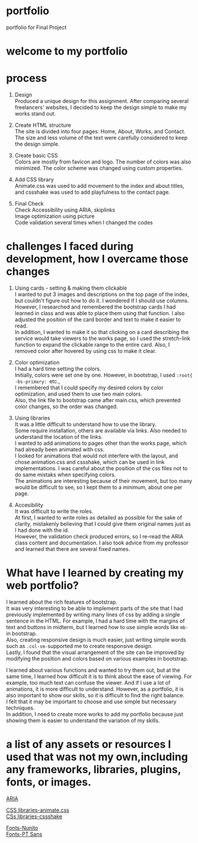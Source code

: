 # portfolio
portfolio for Final Project

# welcome to my portfolio

# process 
1. Design  
Produced a unique design for this assignment.
After comparing several freelancers' websites, I decided to keep the design simple to make my works stand out.

2. Create HTML structure  
The site is divided into four pages: Home, About, Works, and Contact. The size and less volume of the text were carefully considered to keep the design simple. 

3. Create basic CSS  
Colors are mostly from favicon and logo. The number of colors was also minimized. The color scheme was changed using custom properties.

4. Add CSS library  
Animate.css was used to add movement to the index and about titles, and cssshake was used to add playfulness to the contact page.

5. Final Check  
Check Accessibility using ARIA, skiplinks  
Image optimization using picture  
Code validation several times when I changed the codes  

# challenges I faced during development, how I overcame those changes
1. Using cards - setting & making them clickable  
I wanted to put 3 images and descriptions on the top page of the index, but couldn't figure out how to do it. I wondered if I should use columns.  
However, I researched and remembered the bootstrap cards I had learned in class and was able to place them using that function. I also adjusted the position of the card border and text to make it easier to read.  
In addition, I wanted to make it so that clicking on a card describing the service would take viewers to the works page, so I used the stretch-link function to expand the clickable range to the entire card. Also, I removed color after hovered by using css to make it clear.  

2. Color optimization  
I had a hard time setting the colors.  
Initially, colors were set one by one. However, in bootstrap, I used `:root{    -bs-primary: `etc.,  
I remembered that I could specify my desired colors by color optimization, and used them to use two main colors.  
Also, the link file to bootstrap came after main.css, which prevented color changes, so the order was changed.  

3. Using libraries  
It was a little difficult to understand how to use the library.  
Some require installation, others are available via links. Also needed to understand the location of the links.  
I wanted to add animations to pages other than the works page, which had already been animated with css.  
I looked for animations that would not interfere with the layout, and chose animation.css and cssshake, which can be used in link implementations. 
I was careful about the position of the css files not to do same mistaks when specifying colors.  
The animations are interesting because of their movement, but too many would be difficult to see, so I kept them to a minimum, about one per page.  

4. Accesibility  
It was difficult to write the roles.  
At first, I wanted to write roles as detailed as possible for the sake of clarity, mistakenly believing that I could give them original names just as I had done with the id.  
However, the validation check produced errors, so I re-read the ARIA class content and documentation. I also took advice from my professor and learned that there are several fixed names.  


# What have I learned by creating my web portfolio?  
I learned about the rich features of bootstrap.  
It was very interesting to be able to implement parts of the site that I had previously implemented by writing many lines of css by adding a single sentence in the HTML. For example, I had a hard time with the margins of text and buttons in midterm, but I learned how to use simple words like `mb-` in bootstrap.  
Also, creating responsive design is much easier, just writing simple words such as `.col-sm-`supported me to create responsive design.  
Lastly, I found that the visual arrangement of the site can be improved by modifying the position and colors based on various examples in bootstrap.  

I learned about various functions and wanted to try them out, but at the same time, I learned how difficult it is to think about the ease of viewing. For example, too much text can confuse the viewer. And if I use a lot of animations, it is more difficult to understand. 
However, as a portfolio, it is also important to show our skills, so it is difficult to find the right balance.  
I felt that it may be important to choose and use simple but necessary techniques.  
In addition, I need to create more works to add my portfolio because just showing them is easier to understand the variation of my skills.


# a list of any assets or resources I used that was not my own,including any frameworks, libraries, plugins, fonts, or images. 

[ARIA](https://www.w3.org/TR/html-aria/#el-footer)

[CSS libraries-animate.css](https://animate.style/)  
[CSs libraries-cssshake](https://elrumordelaluz.github.io/csshake/)

[Fonts-Nunito](https://fonts.google.com/specimen/Nunito)  
[Fonts-PT Sans](https://fonts.google.com/specimen/PT+Sans)
